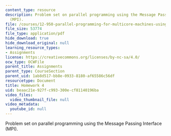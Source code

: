 ```yaml
---
content_type: resource
description: Problem set on parallel programming using the Message Passing Interface
  (MPI).
file: /courses/12-950-parallel-programming-for-multicore-machines-using-openmp-and-mpi-january-iap-2010/beaac21e927fc993300ecf81140196ba_MIT12_950IAP10_hw4.pdf
file_size: 53774
file_type: application/pdf
hide_download: true
hide_download_original: null
learning_resource_types:
- Assignments
license: https://creativecommons.org/licenses/by-nc-sa/4.0/
ocw_type: OCWFile
parent_title: Assignments
parent_type: CourseSection
parent_uid: 1ab8d517-bb8e-0933-8180-af65586c56df
resourcetype: Document
title: Homework 4
uid: beaac21e-927f-c993-300e-cf81140196ba
video_files:
  video_thumbnail_file: null
video_metadata:
  youtube_id: null
---
```

Problem set on parallel programming using the Message Passing Interface (MPI).